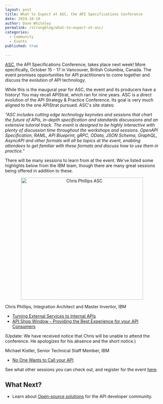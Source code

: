 ```yaml
---
layout: post
title: What to Expect at ASC, the API Specifications Conference
date: 2019-10-10
author: Dave Whiteley
permalink: /strongblog/what-to-expect-at-asc/
categories:
  - Community
  - Events
published: true  
  
---
```

[ASC](https://events.linuxfoundation.org/events/asc-2019/), the API Specifications Conference, takes place next week! More specifically, October 15 - 17 in Vancouver, British Columbia, Canada. The event promises opportunities for API practitioners to come together and discuss the evolution of API technology.
 
<!--more-->

While this is the inaugural year for ASC, the event and its producers have a history! You may recall APIStrat, which ran for nine years. ASC is a direct evolution of the API Strategy & Practice Conference. Its goal is very much aligned to the one  APIStrat pursued. ASC's site states:

*"ASC includes cutting edge technology keynotes and sessions that chart the future of APIs, in-depth specification and standards discussions and an extensive tutorial track. The event is designed to be highly interactive with plenty of discussion time throughout the workshops and sessions. OpenAPI Specification, RAML, API Blueprint, gRPC, OData, JSON Schema, GraphQL, AsyncAPI and other formats will all be topics at the event, enabling attendees to get familiar with these formats and discuss how to use them in practice."*

There will be many sessions to learn from at the event. We've listed some highlights below from the IBM team, though there are many great sessions being offered in addition to these.

<p align="center"> 
<img src="https://strongloop.com/blog-assets/2019/10/Chris-Phillips-ASC.png" alt="Chris Phillips ASC" style="width: 400px"/>
</p>

Chris Phillips, Integration Architect and Master Inventor, IBM 
* [Turning External Services to Internal APIs](https://sched.co/T6tr) 
* [API Shop Window - Providing the Best Experience for your API Consumers](https://sched.co/T6tx)

(Update: We have received notice that Chris will be unable to attend the conference. He apologizes for his absence and the short notice.)

Michael Kistler, Senior Technical Staff Member, IBM
* [No One Wants to Call your API](https://sched.co/T6uX)

See what other sessions you can check out, and register for the event [here](https://events.linuxfoundation.org/events/asc-2019/).

## What Next?

* Learn about [Open-source solutions](https://strongloop.com/projects/) for the API developer community.
